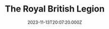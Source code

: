 ---
date: 2023-11-13T20:07:20.000Z
title: The Royal British Legion
latitude: 52.04381627088065
longitude: 0.9546896205617632
category: checkin
---